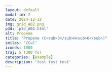 ```yaml
---
layout: default
modal-id: 2
date: 2024-12-12
img: grid_A02.png
p3d: 'p3d_A02.html'
alt: Propene
title: "Propene (C<sub>3</sub>H<sub>6</sub>)"
smiles: 'CC=C'
iconds: 1000
traj: 5 (300 fs)
categories: [example]
description: 'test test test'
---
```

